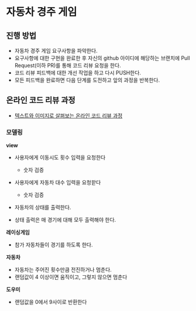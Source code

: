 # 자동차 경주 게임
## 진행 방법
* 자동차 경주 게임 요구사항을 파악한다.
* 요구사항에 대한 구현을 완료한 후 자신의 github 아이디에 해당하는 브랜치에 Pull Request(이하 PR)를 통해 코드 리뷰 요청을 한다.
* 코드 리뷰 피드백에 대한 개선 작업을 하고 다시 PUSH한다.
* 모든 피드백을 완료하면 다음 단계를 도전하고 앞의 과정을 반복한다.

## 온라인 코드 리뷰 과정
* [텍스트와 이미지로 살펴보는 온라인 코드 리뷰 과정](https://github.com/next-step/nextstep-docs/tree/master/codereview)


### 모델링

**view**
- 사용자에게 이동시도 횟수 입력을 요청한다 
    - 숫자 검증
- 사용자에게 자동차 대수 입력을 요청핟다
    - 숫자 검증

- 자동차의 상태를 출력한다.
- 상태 출력은 매 경기에 대해 모두 출력해야 한다.

**레이싱게임**
- 참가 자동차들이 경기를 하도록 한다.

**자동차**
- 자동차는 주어진 횟수만큼 전진하거나 멈춘다.
- 랜덤값이 4 이상이면 움직이고, 그렇지 않으면 멈춘다

**도우미**
- 랜덤값을 0에서 9사이로 반환한다
 
